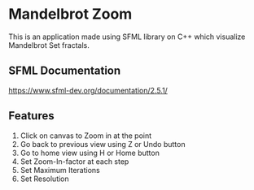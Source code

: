 #  Mandelbrot Zoom

This is an application made using SFML library on C++ which visualize Mandelbrot Set fractals.


## SFML Documentation

https://www.sfml-dev.org/documentation/2.5.1/


## Features

1. Click on canvas to Zoom in at the point 
2. Go back to previous view using Z or Undo button
3. Go to home view using H or Home button
4. Set Zoom-In-factor at each step
5. Set Maximum Iterations 
6. Set Resolution
